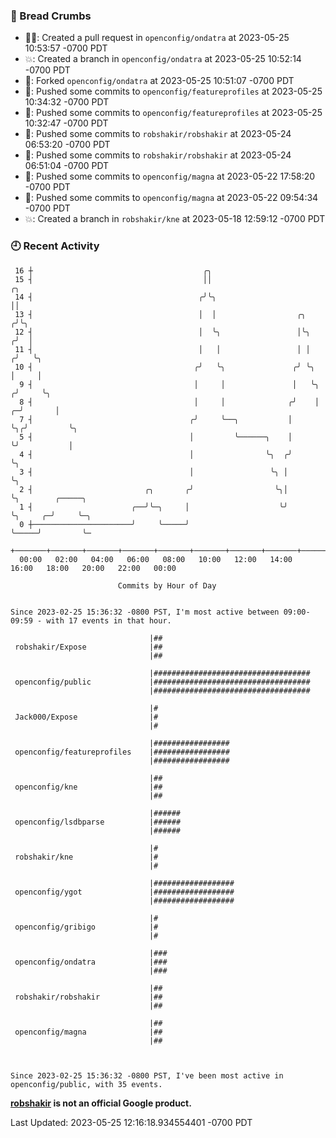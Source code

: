 ### 🍞 Bread Crumbs

 * ✍🏼: Created a pull request in `openconfig/ondatra` at 2023-05-25 10:53:57 -0700 PDT
 * 💥: Created a branch in `openconfig/ondatra` at 2023-05-25 10:52:14 -0700 PDT
 * 🍴: Forked `openconfig/ondatra` at 2023-05-25 10:51:07 -0700 PDT
 * 🚢: Pushed some commits to `openconfig/featureprofiles` at 2023-05-25 10:34:32 -0700 PDT
 * 🚢: Pushed some commits to `openconfig/featureprofiles` at 2023-05-25 10:32:47 -0700 PDT
 * 🚢: Pushed some commits to `robshakir/robshakir` at 2023-05-24 06:53:20 -0700 PDT
 * 🚢: Pushed some commits to `robshakir/robshakir` at 2023-05-24 06:51:04 -0700 PDT
 * 🚢: Pushed some commits to `openconfig/magna` at 2023-05-22 17:58:20 -0700 PDT
 * 🚢: Pushed some commits to `openconfig/magna` at 2023-05-22 09:54:34 -0700 PDT
 * 💥: Created a branch in `robshakir/kne` at 2023-05-18 12:59:12 -0700 PDT

### 🕘 Recent Activity
```
 16 ┼                                      ╭╮
 15 ┤                                      ││                                ╭╮
 14 ┤                                     ╭╯╰╮                               ││
 13 ┤                                     │  │                  ╭╮          ╭╯╰╮
 12 ┤                                     │  ╰╮                 │╰╮        ╭╯  │
 11 ┤                                     │   │                 │ │       ╭╯   ╰╮
 10 ┤                                    ╭╯   ╰╮               ╭╯ ╰╮      │     │
  9 ┤                                    │     │               │   ╰╮    ╭╯     ╰╮
  8 ┤                                    │     │              ╭╯    │  ╭─╯       │
  7 ┤                                   ╭╯     ╰──╮           │     ╰╮╭╯         ╰╮
  5 ┤                                   │         ╰──────╮    │      ╰╯           │
  4 ┤                                   │                ╰╮  ╭╯                   ╰╮
  3 ┤                                   │                 ╰╮ │                     ╰╮
  2 ┤                         ╭╮       ╭╯                  ╰╮│                      ╰╮        ╭─────╮
  1 ┤                      ╭──╯╰─╮     │                    ╰╯                       ╰╮     ╭─╯     ╰─╮
  0 ┼──────────────────────╯     ╰─────╯                                              ╰─────╯         ╰─
    +───────+───────+───────+───────+───────+───────+───────+───────+───────+───────+───────+───────+────
  00:00   02:00   04:00   06:00   08:00   10:00   12:00   14:00   16:00   18:00   20:00   22:00   00:00   

						Commits by Hour of Day


Since 2023-02-25 15:36:32 -0800 PST, I'm most active between 09:00-09:59 - with 17 events in that hour.

```



```
                               |##
 robshakir/Expose              |##
                               |##

                               |###################################
 openconfig/public             |###################################
                               |###################################

                               |#
 Jack000/Expose                |#
                               |#

                               |#################
 openconfig/featureprofiles    |#################
                               |#################

                               |##
 openconfig/kne                |##
                               |##

                               |######
 openconfig/lsdbparse          |######
                               |######

                               |#
 robshakir/kne                 |#
                               |#

                               |##################
 openconfig/ygot               |##################
                               |##################

                               |#
 openconfig/gribigo            |#
                               |#

                               |###
 openconfig/ondatra            |###
                               |###

                               |##
 robshakir/robshakir           |##
                               |##

                               |##
 openconfig/magna              |##
                               |##



Since 2023-02-25 15:36:32 -0800 PST, I've been most active in openconfig/public, with 35 events.

```
**[robshakir](mailto:robjs@google.com) is not an official Google product.**  


Last Updated: 2023-05-25 12:16:18.934554401 -0700 PDT
